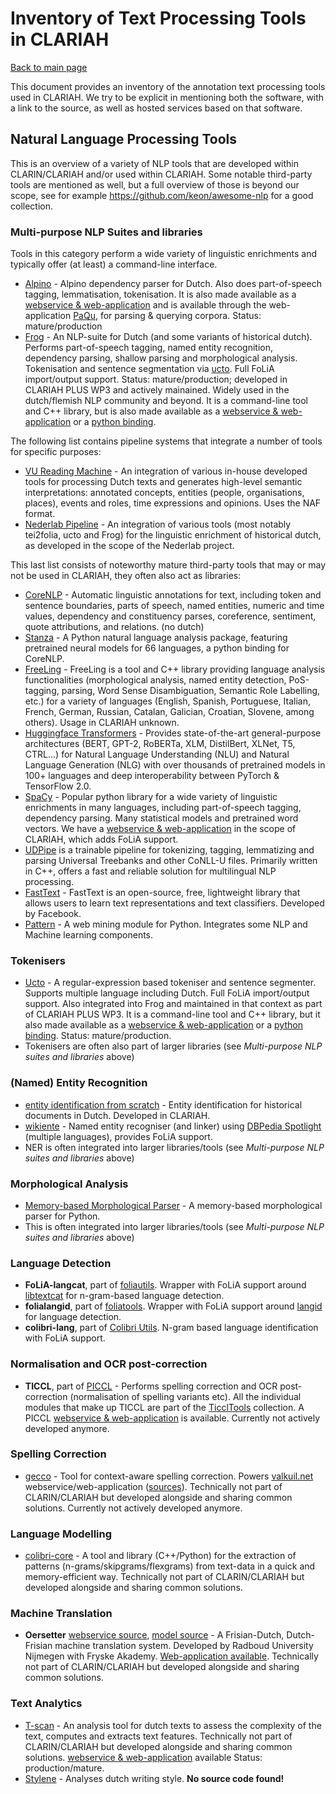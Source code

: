 # Inventory of Text Processing Tools in CLARIAH

[Back to main page](../README.md)

This document provides an inventory of the annotation text processing tools used in CLARIAH.
We try to be explicit in mentioning both the software, with a link to the source,
as well as hosted services based on that software.

## Natural Language Processing Tools

This is an overview of a variety of NLP tools that are developed within CLARIN/CLARIAH and/or used within CLARIAH.  Some
notable third-party tools are mentioned as well, but a full overview of those is beyond our scope, see for example
https://github.com/keon/awesome-nlp for a good collection.

### Multi-purpose NLP Suites and libraries

Tools in this category perform a wide variety of linguistic enrichments and typically offer (at least) a command-line
interface.

- [Alpino](https://github.com/rug-compling/alpino) - Alpino dependency parser for Dutch. Also does part-of-speech tagging, lemmatisation, tokenisation. It is also made available as a [webservice & web-application](https://webservices-lst.science.ru.nl/alpino) and is available through the web-application  [PaQu](https://github.com/rug-compling/paqu/), for parsing & querying corpora. Status: mature/production
- [Frog](https://languagemachines.github.io/frog/) - An NLP-suite for Dutch (and some variants of historical dutch). Performs part-of-speech tagging, named entity recognition, dependency parsing, shallow parsing and morphological analysis. Tokenisation and sentence segmentation via [ucto](https://languagemachines.github.io/ucto). Full FoLiA import/output support. Status: mature/production; developed in CLARIAH PLUS WP3 and actively mainained. Widely used in the dutch/flemish NLP community and beyond. It is a command-line tool and C++ library, but is also made available as a [webservice & web-application](https://webservices-lst.science.ru.nl/frog) or a [python binding](https://github.com/proycon/python-frog).


The following list contains pipeline systems that integrate a number of tools for specific purposes:

- [VU Reading Machine](https://github.com/cltl/vu-rm-pip3) - An integration of various in-house developed tools for processing Dutch texts and generates high-level semantic interpretations: annotated concepts, entities (people, organisations, places), events and roles, time expressions and opinions. Uses the NAF format.
- [Nederlab Pipeline](https://github.com/proycon/nederlab-pipeline)  - An integration of various tools (most notably
  tei2folia, ucto and Frog) for the linguistic enrichment of historical dutch, as developed in the scope of the Nederlab
  project.

This last list consists of noteworthy mature third-party tools that may or may not be used in CLARIAH, they often also act as libraries:

- [CoreNLP](https://stanfordnlp.github.io/CoreNLP/) - Automatic linguistic annotations for text, including token and sentence boundaries, parts of speech, named entities, numeric and time values, dependency and constituency parses, coreference, sentiment, quote attributions, and relations. (no dutch)
- [Stanza](https://stanfordnlp.github.io/stanza/) - A Python natural language analysis package, featuring pretrained
    neural models for 66 languages, a python binding for CoreNLP.
- [FreeLing](http://nlp.lsi.upc.edu/freeling/) - FreeLing is a tool and C++ library providing language analysis functionalities (morphological analysis, named entity detection, PoS-tagging, parsing, Word Sense Disambiguation, Semantic Role Labelling, etc.) for a variety of languages (English, Spanish, Portuguese, Italian, French, German, Russian, Catalan, Galician, Croatian, Slovene, among others). Usage in CLARIAH unknown.
- [Huggingface Transformers](https://github.com/huggingface/transformers) - Provides state-of-the-art general-purpose architectures (BERT, GPT-2, RoBERTa, XLM, DistilBert, XLNet, T5, CTRL...) for Natural Language Understanding (NLU) and Natural Language Generation (NLG) with over thousands of pretrained models in 100+ languages and deep interoperability between PyTorch & TensorFlow 2.0.
- [SpaCy](https://spacy.io/) - Popular python library for a wide variety of linguistic enrichments in many languages, including part-of-speech tagging, dependency parsing. Many statistical models and pretrained word vectors. We have a [webservice & web-application](https://webservices-lst.science.ru.nl/spacy) in the scope of CLARIAH, which adds FoLiA support.
- [UDPipe](https://github.com/ufal/udpipe) is a trainable pipeline for tokenizing, tagging, lemmatizing and parsing Universal Treebanks and other CoNLL-U files. Primarily written in C++, offers a fast and reliable solution for multilingual NLP processing.
- [FastText](https://fasttext.cc/) - FastText is an open-source, free, lightweight library that allows users to learn text representations and text classifiers. Developed by Facebook.
- [Pattern](https://github.com/clips/pattern) - A web mining module for Python. Integrates some NLP and Machine learning components.

### Tokenisers

- [Ucto](https://github.com/LanguageMachines/ucto) - A regular-expression based tokeniser and sentence segmenter. Supports multiple language including Dutch. Full FoLiA import/output support. Also integrated into Frog and maintained in that context as part of CLARIAH PLUS WP3. It is a command-line tool and C++ library, but it also made available as a [webservice & web-application](https://webservices-lst.science.ru.nl/ucto) or a [python binding](https://github.com/proycon/python-ucto). Status: mature/production.
- Tokenisers are often also part of larger libraries (see *Multi-purpose NLP suites and libraries* above)

### (Named) Entity Recognition

- [entity identification from scratch](https://github.com/cltl/entity-identification-from-scratch) - Entity
  identification for historical documents in Dutch. Developed in CLARIAH.
- [wikiente](https://github.com/proycon/wikiente) - Named entity recogniser (and linker) using [DBPedia Spotlight](https://www.dbpedia-spotlight.org/) (multiple languages), provides FoLiA support.
- NER is often integrated into larger libraries/tools (see *Multi-purpose NLP suites and libraries* above)

### Morphological Analysis

- [Memory-based Morphological Parser](https://github.com/INL/MBMP-morphological-parser) - A memory-based morphological
    parser for Python.
- This is often integrated into larger libraries/tools (see *Multi-purpose NLP suites and libraries* above)

### Language Detection

- **FoLiA-langcat**, part of [foliautils](https://github.com/LanguageMachines/foliautils). Wrapper with FoLiA support around [libtextcat](https://www.let.rug.nl/~vannoord/TextCat/) for n-gram-based language detection.
- **folialangid**, part of [foliatools](https://github.com/proycon/foliatools). Wrapper with FoLiA support around [langid](https://github.com/saffsd/langid.py) for language detection.
- **colibri-lang**, part of [Colibri Utils](https://github.com/proycon/colibri-utils). N-gram based language
  identification with FoLiA support.

### Normalisation and OCR post-correction

- **TICCL**, part of [PICCL](https://github.com/LanguageMachines/PICCL) - Performs spelling correction and OCR post-correction (normalisation of spelling variants etc). All the individual modules that make up TICCL are part of the [TicclTools](https://github.com/LanguageMachines/ticcltools) collection. A PICCL [webservice & web-application](https://webservices-lst.science.ru.nl/piccl) is available. Currently not actively developed anymore.

### Spelling Correction

- [gecco](https://github.com/proycon/gecco) - Tool for context-aware spelling correction. Powers
  [valkuil.net](https://valkuil.net) webservice/web-application ([sources](https://github.com/proycon/valkuil-gecco)). Technically not part
  of CLARIN/CLARIAH but developed alongside and sharing common solutions. Currently not actively developed anymore.

### Language Modelling

- [colibri-core](https://github.com/proycon/colibri-core) - A tool and library (C++/Python) for the extraction of
  patterns (n-grams/skipgrams/flexgrams) from text-data in a quick and memory-efficient way. Technically not part
  of CLARIN/CLARIAH but developed alongside and sharing common solutions.

### Machine Translation

- **Oersetter** [webservice source](https://github.com/proycon/oersetter-webservice), [model
  source](https://github.com/proycon/oersetter-models) - A Frisian-Dutch, Dutch-Frisian machine translation system. Developed by Radboud University Nijmegen with Fryske Akademy. [Web-application available](https://taalweb.frl/oersetter). Technically not part
  of CLARIN/CLARIAH but developed alongside and sharing common solutions.

### Text Analytics

- [T-scan](https://github.com/proycon/tscan) - An analysis tool for dutch texts to assess the complexity of the text, computes and extracts text features. Technically not part of CLARIN/CLARIAH but developed alongside and sharing common solutions. [webservice & web-application](https://webservices-lst.science.ru.nl/tscan) available Status: production/mature.
- [Stylene](https://www.clips.uantwerpen.be/cgi-bin/stylenedemo.html) - Analyses dutch writing style. **No source code found!**

